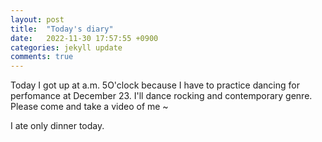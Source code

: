 ```yaml
---
layout: post
title:  "Today's diary"
date:   2022-11-30 17:57:55 +0900
categories: jekyll update
comments: true
---
```


Today I got up at a.m. 5O'clock because I have to practice dancing for perfomance at December 23.
I'll dance rocking and contemporary genre.
Please come and take a video of me ~

I ate only dinner today.